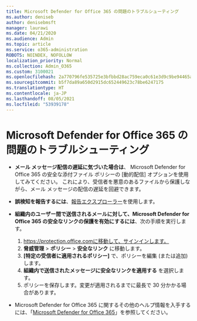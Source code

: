 ```yaml
---
title: Microsoft Defender for Office 365 の問題のトラブルシューティング
ms.author: deniseb
author: denisebmsft
manager: laurawi
ms.date: 04/21/2020
ms.audience: Admin
ms.topic: article
ms.service: o365-administration
ROBOTS: NOINDEX, NOFOLLOW
localization_priority: Normal
ms.collection: Admin_O365
ms.custom: 3100021
ms.openlocfilehash: 2a770796fe535725e3bfbbd28ac759eca0c61e3d9c9be94465af2d0988bff7c9
ms.sourcegitcommit: b5f7da89a650d2915dc652449623c78be6247175
ms.translationtype: HT
ms.contentlocale: ja-JP
ms.lasthandoff: 08/05/2021
ms.locfileid: "53939178"
---
```

# <a name="troubleshoot-issues-with-microsoft-defender-for-office-365"></a>Microsoft Defender for Office 365 の問題のトラブルシューティング

- **メール メッセージ配信の遅延に気づいた場合は**、 Microsoft Defender for Office 365 の安全な添付ファイル ポリシーの [動的配信] オプションを使用してみてください。 これにより、受信者を悪意のあるファイルから保護しながら、メール メッセージの配信の遅延を回避できます。
- **誤検知を報告するには**、[報告エクスプローラー](https://protection.office.com/reportsubmission)を使用します。
- **組織内のユーザー間で送信されるメールに対して、Microsoft Defender for Office 365 の安全なリンクの保護を有効にするには**、次の手順を実行します。
    1. https://protection.office.comに移動して、サインインします。
    2. **脅威管理** > **ポリシー** > **安全なリンク** に移動します。
    3. **[特定の受信者に適用されるポリシー]** で、ポリシーを編集 (または追加) します。
    4. **組織内で送信されたメッセージに安全なリンクを適用する** を選択します。
    5. ポリシーを保存します。変更が適用されるまでに最長で 30 分かかる場合があります。

- Microsoft Defender for Office 365 に関するその他のヘルプ情報を入手するには、「[Microsoft Defender for Office 365](/microsoft-365/security/office-365-security/office-365-atp)」を参照してください。